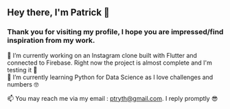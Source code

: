 ## Hey there, I'm Patrick 👋
### Thank you for visiting my profile, I hope you are impressed/find inspiration from my work. 

🔭 I’m currently working on an Instagram clone built with Flutter and connected to Firebase. Right now the project is almost complete and I'm testing it 🧐  
🌱 I’m currently learning Python for Data Science as I love challenges and numbers 🤓  
  
📫 You may reach me via my email : ptryth@gmail.com. I reply promptly 😎

<!--

- 🔭 I’m currently working on ...
- 🌱 I’m currently learning ...
- 👯 I’m looking to collaborate on ...
- 🤔 I’m looking for help with ...
- 💬 Ask me about ...
- 📫 How to reach me: ...
- 😄 Pronouns: ...
- ⚡ Fun fact: ...
-->
